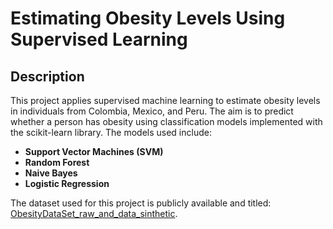 # Estimating Obesity Levels Using Supervised Learning

## Description

This project applies supervised machine learning to estimate obesity levels in individuals from Colombia, Mexico, and Peru. The aim is to predict whether a person has obesity using classification models implemented with the scikit-learn library. The models used include:

- **Support Vector Machines (SVM)**  
- **Random Forest**  
- **Naive Bayes**  
- **Logistic Regression**

The dataset used for this project is publicly available and titled:  
[ObesityDataSet_raw_and_data_sinthetic](https://archive.ics.uci.edu/dataset/544/estimation+of+obesity+levels+based+on+eating+habits+and+physical+condition).

